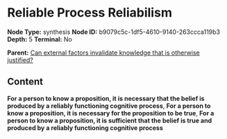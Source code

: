 # Reliable Process Reliabilism

**Node Type:** synthesis
**Node ID:** b9079c5c-1df5-4610-9140-263ccca119b3
**Depth:** 5
**Terminal:** No

**Parent:** [Can external factors invalidate knowledge that is otherwise justified?](can-external-factors-invalidate-knowledge-that-is-otherwise-justified-antithesis-83be7d86-78c0-4f0b-afe6-20ac7801ad37.md)

## Content

**For a person to know a proposition, it is necessary that the belief is produced by a reliably functioning cognitive process**, **For a person to know a proposition, it is necessary for the proposition to be true**, **For a person to know a proposition, it is sufficient that the belief is true and produced by a reliably functioning cognitive process**
